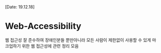 [Date: 19.12.18]

# Web-Accessibility

웹 접근성 잘 준수하여 장애인분들 뿐만아니라 모든 사람이 제한없이 사용할 수 있게 마크업하기 위한 웹 접근성에 관련 정리 모음

